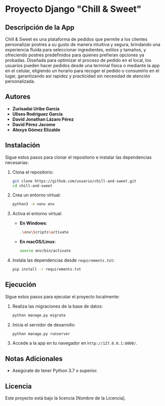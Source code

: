 # Proyecto Django "Chill & Sweet"

## Descripción de la App
Chill & Sweet es una plataforma de pedidos que permite a los clientes personalizar postres a su gusto de manera intuitiva y segura, brindando una experiencia fluida para seleccionar ingredientes, estilos y tamaños, y ofreciendo postres predefinidos para quienes prefieran opciones ya probadas. Diseñada para optimizar el proceso de pedido en el local, los usuarios pueden hacer pedidos desde una terminal física o mediante la app en el celular, eligiendo un horario para recoger el pedido o consumirlo en el lugar, garantizando así rapidez y practicidad sin necesidad de atención personalizada.

## Autores
- **Zurisadai Uribe García** 
- **Ulises Rodríguez García**
- **David Jonathan Lázaro Pérez**
- **David Pérez Jacome** 
- **Alexys Gómez Elizalde** 

## Instalación
Sigue estos pasos para clonar el repositorio e instalar las dependencias necesarias:

1. Clona el repositorio:
   ```bash
   git clone https://github.com/usuario/chill-and-sweet.git
   cd chill-and-sweet
   ```

2. Crea un entorno virtual:
   ```bash
   python3 -m venv env
   ```

3. Activa el entorno virtual:
   - **En Windows**:
     ```bash
     .\env\Scripts\activate
     ```
   - **En macOS/Linux**:
     ```bash
     source env/bin/activate
     ```

4. Instala las dependencias desde `requirements.txt`:
   ```bash
   pip install -r requirements.txt
   ```

## Ejecución
Sigue estos pasos para ejecutar el proyecto localmente:

1. Realiza las migraciones de la base de datos:
   ```bash
   python manage.py migrate
   ```

2. Inicia el servidor de desarrollo:
   ```bash
   python manage.py runserver
   ```

3. Accede a la app en tu navegador en `http://127.0.0.1:8000/`.

## Notas Adicionales
- Asegúrate de tener Python 3.7 o superior.
  
## Licencia
Este proyecto está bajo la licencia [Nombre de la Licencia].

